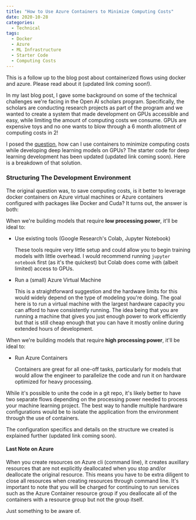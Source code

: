 ```yaml
---
title: "How to Use Azure Containers to Minimize Computing Costs"
date: 2020-10-28
categories:
  - Technical
tags:
  - Docker
  - Azure
  - ML Infrastructure
  - Starter Code
  - Computing Costs
---
```


This is a follow up to the blog post about containerized flows using docker and azure. Please read about it (updated link coming soon!).

In my last blog post, I gave some background on some of the technical challenges we're facing in the Open AI scholars program. Specifically, the scholars are conducting research projects as part of the program and we wanted to create a system that made development on GPUs accessible and easy, while limiting the amount of computing costs we consume. GPUs are expensive toys and no one wants to blow through a 6 month allotment  of computing costs in 2!

I posed the [question](https://jennifershola.github.io/technologies/starter-ml-on-docker-and-azure#how-can-i-use-containers-to-minimize-computing-costs), how can I use containers to minimize computing costs while developing deep learning models on GPUs? The starter code for deep learning development has been updated (updated link coming soon). Here is a breakdown of that solution.

### Structuring The Development Environment

The original question was, to save computing costs, is it better to leverage docker containers on Azure virtual machines or Azure containers configured with packages like Docker and Cuda? It turns out, the answer is both:

When we're building models that require **low processing power**, it'll be ideal to:

- Use existing tools (Google Research's Colab, Jupyter Notebook)

  These tools require very little setup and could allow you to begin training models with little overhead. I would recommend running `jupyter notebook` first (as it's the quickest) but Colab does come with (albeit limited) access to GPUs.

- Run a (small) Azure Virtual Machine

  This is a straightforward suggestion and the hardware limits for this would widely depend on the type of modeling you're doing. The goal here is to run a virtual machine with the largest hardware capacity you can afford to have consistently running. The idea being that you are running a machine that gives you just enough power to work efficiently but that is still cheap enough that you can have it mostly online during extended hours of development.

When we're building models that require **high processing power**, it'll be ideal to:

- Run Azure Containers

  Containers are great for all one-off tasks, particularly for models that would allow the engineer to parallelize the code and run it on hardware optimized for heavy processing.

While it's possible to unite the code in a git repo, it's likely better to have two separate flows depending on the processing power needed to process your machine learning project. The best way to handle multiple hardware configurations would be to isolate the application from the environment through the use of containers.

The configuration specifics and details on the structure we created is explained further (updated link coming soon).

#### Last Note on Azure

When you create resources on Azure cli (command line), it creates auxillary resources that are not explicitly deallocated when you stop and/or deallocate the original resource. This means you have to be extra diligent to close all resources when creating resources through command line. It's important to note that you will be charged for continuing to run services such as the Azure Container resource group if you deallocate all of the containers with a resource group but not the group itself.

Just something to be aware of.

